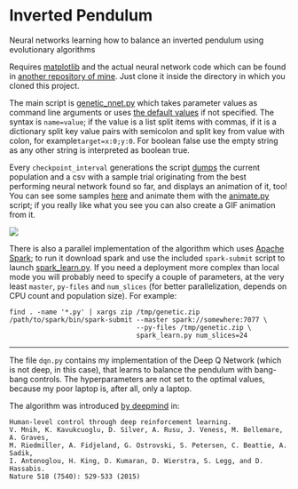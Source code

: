 # Inverted Pendulum
Neural networks learning how to balance an inverted pendulum using evolutionary algorithms

Requires [matplotlib](http://matplotlib.org/) and the actual neural network code which can
be found in [another repository of mine](https://github.com/e-dorigatti/py_neuralnet). Just
clone it inside the directory in which you cloned this project.

The main script is [genetic_nnet.py](genetic_nnet.py) which takes parameter values as
command line arguments or uses [the default values](genetic_nnet.py#L13) if not specified.
The syntax is `name=value`; if the value is a list split items with commas, if it is a
dictionary split key value pairs with semicolon and split key from value with colon, 
for example`target=x:0;y:0`. For boolean false use the empty string as any other string
is interpreted as boolean true.

Every `checkpoint_interval` generations the script [dumps](genetic_nnet.py#L68) the
current population and a csv with a sample trial originating from the best performing
neural network found so far, and displays an animation of it, too!
You can see some samples [here](samples/) and animate them with the [animate.py](animate.py)
script; if you really like what you see you can also create a GIF animation from it.

![](https://cloud.githubusercontent.com/assets/5585926/10465064/404398a2-71ed-11e5-80ce-65af9b698ef7.gif)

There is also a parallel implementation of the algorithm which uses
[Apache Spark](http://spark.apache.org/); to run it download spark and use the included
`spark-submit` script to launch [spark_learn.py](spark_learn.py). If you need a
deployment more complex than local mode you will probably need to specify a couple of
parameters, at the very least `master`, `py-files` and `num_slices` (for better
parallelization, depends on CPU count and population size). For example:

```
find . -name '*.py' | xargs zip /tmp/genetic.zip
/path/to/spark/bin/spark-submit --master spark://somewhere:7077 \
                                --py-files /tmp/genetic.zip \
                                spark_learn.py num_slices=24
```

---

The file `dqn.py` contains my implementation of the Deep Q Network (which is not
deep, in this case), that learns to balance the pendulum with bang-bang controls.
The hyperparameters are not set to the optimal values, because my poor laptop is,
after all, only a laptop.

The algorithm was introduced [by deepmind](https://deepmind.com/research/dqn/) in:

```
Human-level control through deep reinforcement learning.
V. Mnih, K. Kavukcuoglu, D. Silver, A. Rusu, J. Veness, M. Bellemare, A. Graves,
M. Riedmiller, A. Fidjeland, G. Ostrovski, S. Petersen, C. Beattie, A. Sadik,
I. Antonoglou, H. King, D. Kumaran, D. Wierstra, S. Legg, and D. Hassabis. 
Nature 518 (7540): 529-533 (2015)
```
